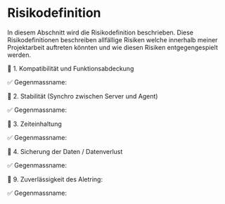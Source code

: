 # Risikodefinition

In diesem Abschnitt wird die Risikodefinition beschrieben. Diese Risikodefinitionen beschreiben allfällige Risiken welche innerhalb meiner Projektarbeit auftreten könnten und wie diesen Risiken entgegengespielt werden.

:triangular_flag_on_post: 1. Kompatibilität und Funktionsabdeckung

:white_check_mark: Gegenmassname:


:triangular_flag_on_post: 2. Stabilität (Synchro zwischen Server und Agent)

:white_check_mark: Gegenmassname:


:triangular_flag_on_post: 3. Zeiteinhaltung

:white_check_mark: Gegenmassname:



 :triangular_flag_on_post: 4. Sicherung der Daten / Datenverlust

:white_check_mark: Gegenmassname:



:triangular_flag_on_post: 9. Zuverlässigkeit des Aletring:

:white_check_mark: Gegenmassname: